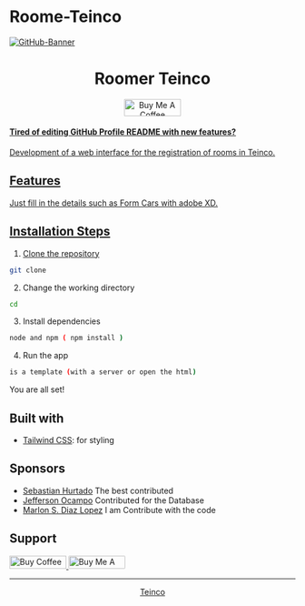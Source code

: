 # Roome-Teinco
[![GitHub-Banner](undraw_tailwind_css_1egw.svg)](https://github.com/MerlonProgramming/MerlonProgramming/blob/main/)

<h1 align="center">
  Roomer Teinco
</h1>

<p align="center">

<p align="center">
<a href="https://www.buymeacoffee.com/rahuldkjain" target="_blank"><img src="https://cdn.buymeacoffee.com/buttons/default-orange.png" alt="Buy Me A Coffee" height="30" width="100" style="border-radius:1px" />
</p>

#### Tired of editing GitHub Profile README with new features?

Development of a web interface for the registration of rooms in Teinco.

##  Features

Just fill in the details such as Form Cars with adobe XD.

##  Installation Steps

1. Clone the repository

```bash
git clone
```

2. Change the working directory

```bash
cd
```

3. Install dependencies

```bash
node and npm ( npm install )
```

4. Run the app

```bash
is a template (with a server or open the html)
```

 You are all set!

<!-- ##  Contributing -->

##  Built with

- [Tailwind CSS](https://tailwindcss.com/): for styling

##  Sponsors

- [Sebastian Hurtado]() The best contributed
- [Jefferson Ocampo]() Contributed for the Database
- [Marlon S. Diaz Lopez]() I am Contribute with the code

##  Support

<p align="left">
  <a href='https://ko-fi.com/A0A81XXSX' target='_blank'><img height='23' width="100" src='https://cdn.ko-fi.com/cdn/kofi3.png?v=2' alt='Buy Coffee for rahuldkjain' />
  </a>
  <a href="https://www.buymeacoffee.com/rahuldkjain" target="_blank"><img src="https://cdn.buymeacoffee.com/buttons/default-orange.png" alt="Buy Me A Coffee" height="23" width="100" style="border-radius:2px" />
</p>

<hr>
<p align="center">
Teinco
</p>
